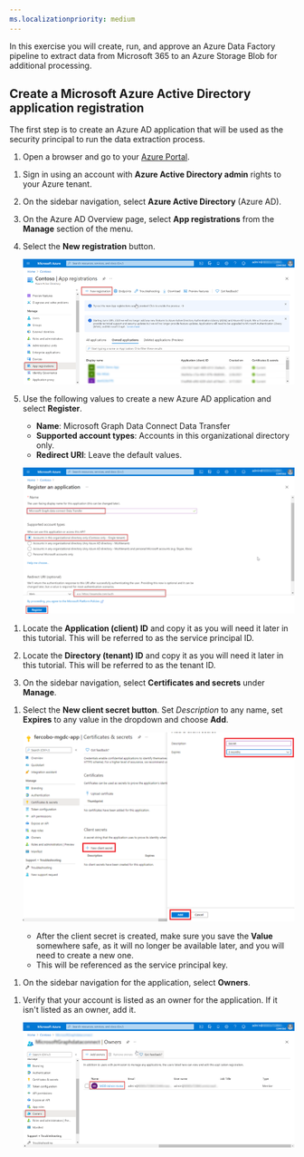 ```yaml
---
ms.localizationpriority: medium
---
```


<!-- markdownlint-disable MD002 MD041 -->

In this exercise you will create, run, and approve an Azure Data Factory pipeline to extract data from Microsoft 365 to an Azure Storage Blob for additional processing.

## Create a Microsoft Azure Active Directory application registration

The first step is to create an Azure AD application that will be used as the security principal to run the data extraction process.

1. Open a browser and go to your [Azure Portal](https://portal.azure.com/).

<!-- //TODO for Richa: role required is AAD admin role, Rishi to send action item on verbiage for this. replace global admin and remove Microsoft 365-->

1. Sign in using an account with **Azure Active Directory admin** rights to your Azure tenant.

1. On the sidebar navigation, select **Azure Active Directory** (Azure AD).

1. On the Azure AD Overview page, select **App registrations** from the **Manage** section of the menu.

1. Select the **New registration** button.

    ![A screenshot showing the App registrations in the Azure Active Directory service in the Azure portal.](../concepts/images/data-connect-azure-aad-app-reg.png)

    <!-- Must only use single tenant as thats supported by MGDC-->

1. Use the following values to create a new Azure AD application and select **Register**.

   - **Name**: Microsoft Graph Data Connect Data Transfer
   - **Supported account types**: Accounts in this organizational directory only.
   - **Redirect URI**: Leave the default values.

    ![A screenshot showing the steps to register a new application registration in the Azure portal.](../concepts/images/data-connect-aad-redirect-uri.png)

<!--//TODO for Gladys: Please add screenshot for bullet points 7 and 8 (Application ID and Directory ID). This can be done with the test tenant. Please make sure to remove "Fercobo-mgdc-app" from the screenshot below.-->
1. Locate the **Application (client) ID** and copy it as you will need it later in this tutorial. This will be referred to as the service principal ID.

1. Locate the **Directory (tenant) ID** and copy it as you will need it later in this tutorial. This will be referred to as the tenant ID.

1. On the sidebar navigation, select **Certificates and secrets** under **Manage**.

<!--//TODO for Gladys: change the fercobo screenshot -->
1. Select the **New client secret button**. Set *Description* to any name, set **Expires** to any value in the dropdown and choose **Add**.

    ![A screenshot showing the process to create a new client secret in the Azure portal.](../concepts/images/data-connect-aad-certs-secrets.png)

    - After the client secret is created, make sure you save the **Value** somewhere safe, as it will no longer be available later, and you will need to create a new one.
    - This will be referenced as the service principal key.

<!--//TODO for Richa: Update titles for buttons once Gladys sends screenshots -->
1. On the sidebar navigation for the application, select **Owners**.

<!--//TODO for Gladys: Please take the update screenshot for the instruction below.-->
1. Verify that your account is listed as an owner for the application. If it isn't listed as an owner, add it.

    ![A screenshot showing a user verifying that their account is set as owner for the application registration in the Azure portal.](../concepts/images/data-connect-aad-app-owners.png)
